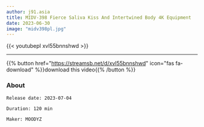 ```yaml
---
author: j91.asia
title: MIDV-398 Fierce Saliva Kiss And Intertwined Body 4K Equipment
date: 2023-06-30
image: "midv398pl.jpg"
---
```



{{< youtubepl xvl55bnnshwd >}}
___

{{% button href="https://streamsb.net/d/xvl55bnnshwd" icon="fas fa-download" %}}download this video{{% /button %}}
### About

`Release date: 2023-07-04`

`Duration: 120 min`

`Maker:	MOODYZ`